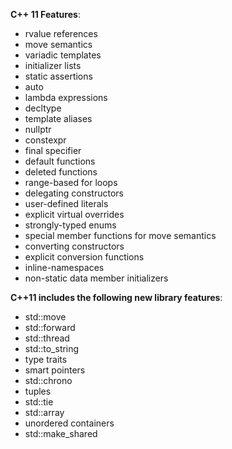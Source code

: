 **C++ 11 Features**:
* rvalue references
* move semantics
* variadic templates
* initializer lists
* static assertions
* auto
* lambda expressions
* decltype
* template aliases
* nullptr
* constexpr
* final specifier
* default functions
* deleted functions
* range-based for loops
* delegating constructors
* user-defined literals
* explicit virtual overrides
* strongly-typed enums
* special member functions for move semantics
* converting constructors
* explicit conversion functions
* inline-namespaces
* non-static data member initializers

**C++11 includes the following new library features**:
* std::move
* std::forward
* std::thread
* std::to_string
* type traits
* smart pointers
* std::chrono
* tuples
* std::tie
* std::array
* unordered containers
* std::make_shared
